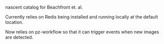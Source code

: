 nascent catalog for Beachfront et. al.

Currently relies on Redis being installed and running locally at the default location.

Now relies on pz-workflow so that it can trigger events when new images are detected.